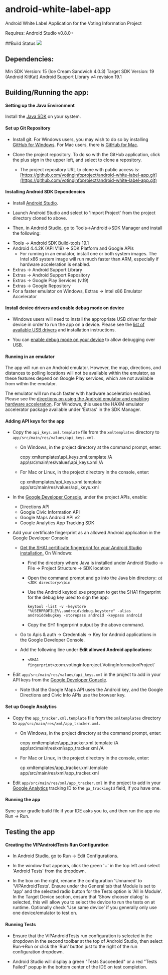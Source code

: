 android-white-label-app
=======================

Android White Label Application for the Voting Information Project

Requires: Android Studio v0.8.0+


##Build Status
[![](https://travis-ci.org/votinginfoproject/android-white-label-app.svg?branch=develop)](https://travis-ci.org/votinginfoproject/android-white-label-app)

Dependencies:
-------------

Min SDK Version: 15 (Ice Cream Sandwich 4.0.3)
Target SDK Version: 19 (Android KitKat)
Android Support Library v4 revision 19.1


Building/Running the app:
-------------------------

#### Setting up the Java Environment

Install the [Java SDK](http://www.oracle.com/technetwork/java/javase/downloads/jdk7-downloads-1880260.html) on your system.


#### Set up Git Repository

*  Install git.  For Windows users, you may wish to do so by installing [GitHub for Windows](https://windows.github.com/).  For Mac users, there is [GitHub for Mac](https://mac.github.com/).

*  Clone the project repository.  To do so with the GitHub application, click the plus sign in the upper left, and select to clone a repository.

    -  The project repository URL to clone with public access is:
    [https://github.com/votinginfoproject/android-white-label-app.git](https://github.com/votinginfoproject/android-white-label-app.git)


#### Installing Android SDK Dependencies

*  Install [Android Studio](https://developer.android.com/sdk/installing/studio.html).

*  Launch Android Studio and select to 'Import Project' from the project directory cloned to above.

*  Then, in Android Studio, go to Tools->Android->SDK Manager and
install the following:

  -  Tools -> Android SDK Build-tools 19.1
  -  Android 4.4.2K (API V19) -> SDK Platform and Google APIs
       - For running in an emulator, install one or both system images.  The Intel x86 system image will run much faster than ARM, especially if hardware acceleration is enabled.
  -  Extras -> Android Support Library
  -  Extras -> Android Support Repository
  -  Extras -> Google Play Services (v.19)
  -  Extras -> Google Repository
  -  For a faster emulator on Windows, Extras -> Intel x86 Emulator Accelerator


#### Install device drivers and enable debug mode on device

*  Windows users will need to install the appropriate USB driver for their device in order to run the app on a device.  Please see the [list of available USB drivers](http://developer.android.com/tools/extras/oem-usb.html) and installation instructions.

* You can [enable debug mode on your device](http://developer.android.com/tools/device.html) to allow debugging over USB.


#### Running in an emulator

The app will run on an Android emulator.  However, the map, directions, and distances to polling locations will not be available within the emulator, as these features depend on Google Play services, which are not available from within the emulator.

The emulator will run much faster with hardware acceleration enabled.  Please see the [directions on using the Android emulator and enabling hardware acceleration](http://developer.android.com/tools/devices/emulator.html).  For Windows, this uses the HAXM emulator accelerator package available under 'Extras' in the SDK Manager.

#### Adding API keys for the app

*  Copy the `api_keys.xml.template` file from the `xmltemplates` directory to `app/src/main/res/values/api_keys.xml`.

    - On Windows, in the project directory at the command prompt, enter:
    
        copy xmltemplates\api_keys.xml.template /A app\src\main\res\values\api_keys.xml /A

    - For Mac or Linux, in the project directory in the console, enter:

        cp xmltemplates/api_keys.xml.template app/src/main/res/values/api_keys.xml

*  In the [Google Developer Console](https://console.developers.google.com), under the project APIs, enable:
    -  Directions API
    -  Google Civic Information API
    -  Google Maps Android API v2
    -  Google Analytics App Tracking SDK

*  Add your certificate fingerprint as an allowed Android application in the Google Developer Console

    -  [Get the SHA1 certificate fingerprint for your Android Studio installation.](https://developers.google.com/maps/documentation/android/start)  On Windows:
    
         -  Find the directory where Java is installed under Android Studio -> File -> Project Structure -> SDK location
         
         -  Open the command prompt and go into the Java bin directory:
            `cd <JDK directory>\bin`
            
         -  Use the Android keytool.exe program to get the SHA1 fingerprint for the debug key used to sign the app:
         
            ```
            keytool -list -v -keystore "%USERPROFILE%\.android\debug.keystore" -alias androiddebugkey -storepass android -keypass android
            ```
            
         -  Copy the SH1 fingerprint output by the above command.

    -  Go to Apis & auth -> Credentials -> Key for Android applications in the Google Developer Console.
    
    -  Add the following line under **Edit allowed Android applications**:
    
        -  `<SHA1 fingerprint>`;com.votinginfoproject.VotingInformationProject`
    
*  Edit `app/src/main/res/values/api_keys.xml` in the project to add in your API keys from the [Google Developer Console](https://console.developers.google.com).

    -  Note that the Google Maps API uses the Android key, and the Google Directions and Civic Info APIs use the browser key.

#### Set up Google Analytics
*  Copy the `app_tracker.xml.template` file from the `xmltemplates` directory to `app/src/main/res/xml/app_tracker.xml`.

    - On Windows, in the project directory at the command prompt, enter:

        copy xmltemplates\app_tracker.xml.template /A app\src\main\res\xml\app_tracker.xml /A

    - For Mac or Linux, in the project directory in the console, enter:

        cp xmltemplates/app_tracker.xml.template app/src/main/res/xml/app_tracker.xml

*  Edit `app/src/main/res/xml/app_tracker.xml` in the project to add in your [Google Analytics](http://www.google.com/analytics) tracking ID to the `ga_trackingId` field, if you have one.

#### Running the app

Sync your gradle build file if your IDE asks you to, and then run the app via Run -> Run.


Testing the app
---------------

#### Creating the VIPAndroidTests Run Configuration

*  In Android Studio, go to Run -> Edit Configurations.

*  In the window that appears, click the green '+' in the top left and select 'Android Tests'
from the dropdown. 

*  In the box on the right, rename the configuration 'Unnamed' to 'VIPAndroidTests'.
Ensure under the General tab that Module is set to 'app' and the
selected radio button for the Tests option is 'All in Module'.
In the Target Device section, ensure that 'Show chooser dialog' is selected, this will allow
you to select the device to run the tests on at runtime.  Optionally check 'Use same device'
if you generally only use one device/emulator to test on.


#### Running Tests

*  Ensure that the VIPAndroidTests run configuration is selected in the dropdown in the
second toolbar at the top of Android Studio, then select Run->Run or click the 'Run' button 
just to the right of the run configuration dropdown.

*  Android Studio will display a green "Tests Succeeded" or a red "Tests Failed" popup 
in the bottom center of the IDE on test completion.

